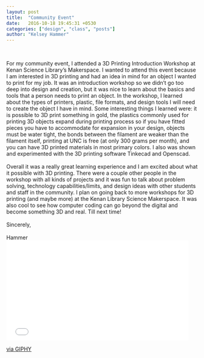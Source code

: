 ```yaml
---
layout: post
title:  "Community Event"
date:   2016-10-18 19:45:31 +0530
categories: ["design", "class", "posts"]
author: "Kelsey Hammer"
---
```

<br>

<p> For my community event, I attended a 3D Printing Introduction Workshop at Kenan Science Library’s Makerspace. 
I wanted to attend this event because I am interested in 3D printing and had an idea in mind for an object I wanted to print for my job.
It was an introduction workshop so we didn’t go too deep into design and creation, but it was nice to learn about the basics and tools that
a person needs to print an object. In the workshop, I learned about the types of printers, plastic, file formats, and design tools I will need
to create the object I have in mind. Some interesting things I learned were: it is possible to 3D print something in gold, the plastics 
commonly used for printing 3D objects expand during printing process so if you have fitted pieces you have to accommodate for expansion in your 
design, objects must be water tight, the bonds between the filament are weaker than the filament itself, printing at UNC is free 
(at only 300 grams per month), and you can have 3D printed materials in most primary colors. I also was shown and experimented with the 3D printing
software Tinkecad and Openscad. 

<br>
<br>
Overall it was a really great learning experience and I am excited about what it possible with 3D printing. 
There were a couple other people in the workshop with all kinds of projects and it was fun to talk about 
problem solving, technology capabilities/limits, and design ideas with other students and staff in the community.
I plan on going back to more workshops for 3D printing (and maybe more) at the Kenan Library Science Makerspace. 
It was also cool to see how computer coding can go beyond the digital and become something 3D and real. 
Till next time! 

<br>
<br>
Sincerely,

<br>
<br>
Hammer 

<br>

<iframe src="//giphy.com/embed/yqtpq8rqqXBh6" width="480" height="263" frameBorder="0" class="giphy-embed" allowFullScreen></iframe><p><a href="https://giphy.com/gifs/reaction-moss-it-crowd-yqtpq8rqqXBh6">via GIPHY</a></p>

